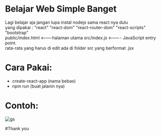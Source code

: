 # Belajar Web Simple Banget

Lagi belajar aja jangan lupa instal nodejs sama react nya dulu
<br/>
yang dipakai :
    "react"
    "react-dom"
    "react-router-dom"
    "react-scripts"
    "bootstrap"
<br/>
public/index.html <---halaman utama
src/index.js <---- JavaScript entry point.
<br/>
rata-rata yang harus di edit ada di folder src yang berformat .jsx
<br/>

# Cara Pakai:
- create-react-app (nama bebas)
- npm run (buat jalanin nya)

# Contoh:
![gs](https://1.bp.blogspot.com/-STO_uPJWrcY/XdrS-1StO8I/AAAAAAAAIms/ge4b4a85JrA-xlSua1LSaIucjh0LDUOjQCLcBGAsYHQ/s640/webreact.png)

#Thank you
